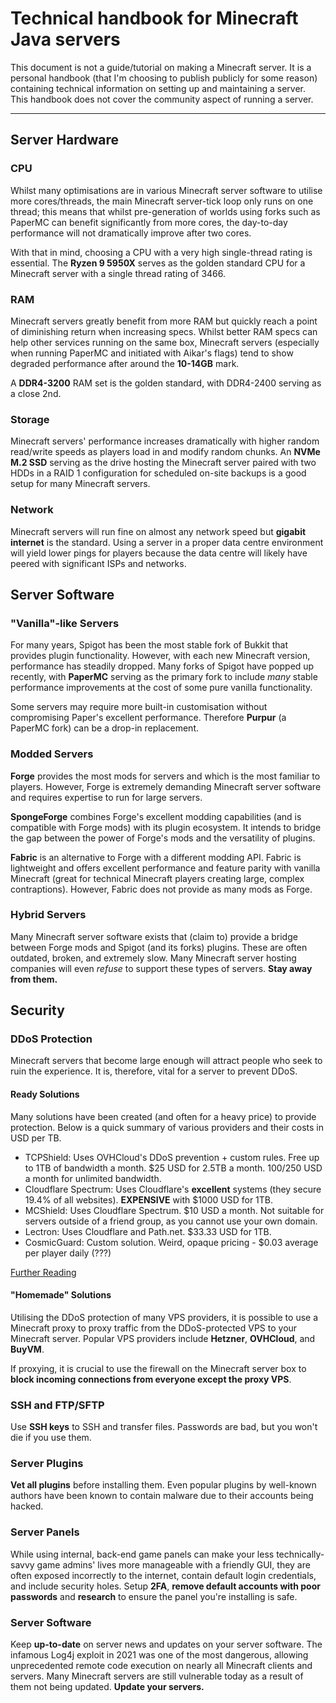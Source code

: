 # Technical handbook for Minecraft Java servers

This document is not a guide/tutorial on making a Minecraft server. It is a personal handbook (that I'm choosing to publish publicly for some reason) containing technical information on setting up and maintaining a server. This handbook does not cover the community aspect of running a server.

___

## Server Hardware

### CPU

Whilst many optimisations are in various Minecraft server software to utilise more cores/threads, the main Minecraft server-tick loop only runs on one thread; this means that whilst pre-generation of worlds using forks such as PaperMC can benefit significantly from more cores, the day-to-day performance will not dramatically improve after two cores.

With that in mind, choosing a CPU with a very high single-thread rating is essential. The **Ryzen 9 5950X** serves as the golden standard CPU for a Minecraft server with a single thread rating of 3466.

### RAM

Minecraft servers greatly benefit from more RAM but quickly reach a point of diminishing return when increasing specs. Whilst better RAM specs can help other services running on the same box, Minecraft servers (especially when running PaperMC and initiated with Aikar's flags) tend to show degraded performance after around the **10-14GB** mark.

A **DDR4-3200** RAM set is the golden standard, with DDR4-2400 serving as a close 2nd.

### Storage

Minecraft servers' performance increases dramatically with higher random read/write speeds as players load in and modify random chunks. An **NVMe M.2 SSD** serving as the drive hosting the Minecraft server paired with two HDDs in a RAID 1 configuration for scheduled on-site backups is a good setup for many Minecraft servers.

### Network

Minecraft servers will run fine on almost any network speed but **gigabit internet** is the standard. Using a server in a proper data centre environment will yield lower pings for players because the data centre will likely have peered with significant ISPs and networks.

## Server Software

### "Vanilla"-like Servers

For many years, Spigot has been the most stable fork of Bukkit that provides plugin functionality. However, with each new Minecraft version, performance has steadily dropped. Many forks of Spigot have popped up recently, with **PaperMC** serving as the primary fork to include *many* stable performance improvements at the cost of some pure vanilla functionality.

Some servers may require more built-in customisation without compromising Paper's excellent performance. Therefore **Purpur** (a PaperMC fork) can be a drop-in replacement.

### Modded Servers

**Forge** provides the most mods for servers and which is the most familiar to players. However, Forge is extremely demanding Minecraft server software and requires expertise to run for large servers.

**SpongeForge** combines Forge's excellent modding capabilities (and is compatible with Forge mods) with its plugin ecosystem. It intends to bridge the gap between the power of Forge's mods and the versatility of plugins.

**Fabric** is an alternative to Forge with a different modding API. Fabric is lightweight and offers excellent performance and feature parity with vanilla Minecraft (great for technical Minecraft players creating large, complex contraptions). However, Fabric does not provide as many mods as Forge.

### Hybrid Servers

Many Minecraft server software exists that (claim to) provide a bridge between Forge mods and Spigot (and its forks) plugins. These are often outdated, broken, and extremely slow. Many Minecraft server hosting companies will even *refuse* to support these types of servers. **Stay away from them.**

## Security

### DDoS Protection

Minecraft servers that become large enough will attract people who seek to ruin the experience. It is, therefore, vital for a server to prevent DDoS.

#### Ready Solutions

Many solutions have been created (and often for a heavy price) to provide protection. Below is a quick summary of various providers and their costs in USD per TB.

+ TCPShield: Uses OVHCloud's DDoS prevention + custom rules. Free up to 1TB of bandwidth a month. $25 USD for 2.5TB a month. $100/$250 USD a month for unlimited bandwidth.
+ Cloudflare Spectrum: Uses Cloudflare's **excellent** systems (they secure 19.4% of all websites). **EXPENSIVE** with $1000 USD for 1TB.
+ MCShield: Uses Cloudflare Spectrum. $10 USD a month. Not suitable for servers outside of a friend group, as you cannot use your own domain.
+ Lectron: Uses Cloudflare and Path.net. $33.33 USD for 1TB.
+ CosmicGuard: Custom solution. Weird, opaque pricing - $0.03 average per player daily (???)

[Further Reading](https://github.com/BlockhostOfficial/ddos-prot-mc-servers "Further Reading")

#### "Homemade" Solutions

Utilising the DDoS protection of many VPS providers, it is possible to use a Minecraft proxy to proxy traffic from the DDoS-protected VPS to your Minecraft server. Popular VPS providers include **Hetzner**, **OVHCloud**, and **BuyVM**.

If proxying, it is crucial to use the firewall on the Minecraft server box to **block incoming connections from everyone except the proxy VPS**.

### SSH and FTP/SFTP

Use **SSH keys** to SSH and transfer files. Passwords are bad, but you won't die if you use them.

### Server Plugins

**Vet all plugins** before installing them. Even popular plugins by well-known authors have been known to contain malware due to their accounts being hacked.

### Server Panels

While using internal, back-end game panels can make your less technically-savvy game admins' lives more manageable with a friendly GUI, they are often exposed incorrectly to the internet, contain default login credentials, and include security holes. Setup **2FA**, **remove default accounts with poor passwords** and **research** to ensure the panel you're installing is safe.

### Server Software

Keep **up-to-date** on server news and updates on your server software. The infamous Log4j exploit in 2021 was one of the most dangerous, allowing unprecedented remote code execution on nearly all Minecraft clients and servers. Many Minecraft servers are still vulnerable today as a result of them not being updated. **Update your servers.**

